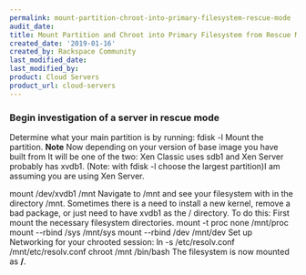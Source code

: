 ```yaml
---
permalink: mount-partition-chroot-into-primary-filesystem-rescue-mode
audit_date:
title: Mount Partition and Chroot into Primary Filesystem from Rescue Mode
created_date: '2019-01-16'
created_by: Rackspace Community
last_modified_date: 
last_modified_by: 
product: Cloud Servers
product_url: cloud-servers
---
```


### Begin investigation of a server in rescue mode
Determine what your main partition is by running:
fdisk -l
Mount the partition.
**Note** Now depending on your version of base image you have built from It will be one of the two: Xen Classic uses sdb1 and Xen Server probably has xvdb1. (Note: with fdisk -l choose the largest partition)I am assuming you are using Xen Server. 

mount /dev/xvdb1 /mnt
Navigate to /mnt and see your filesystem with in the directory /mnt.
Sometimes there is a need to install a new kernel, remove a bad package, or just need to have xvdb1 as the / directory.
To do this:
First mount the necessary filesystem directories.
mount -t proc none /mnt/proc
mount --rbind /sys /mnt/sys
mount --rbind /dev /mnt/dev
Set up Networking for your chrooted session:
ln -s /etc/resolv.conf /mnt/etc/resolv.conf
chroot /mnt /bin/bash
The filesystem is now mounted as **/**.
